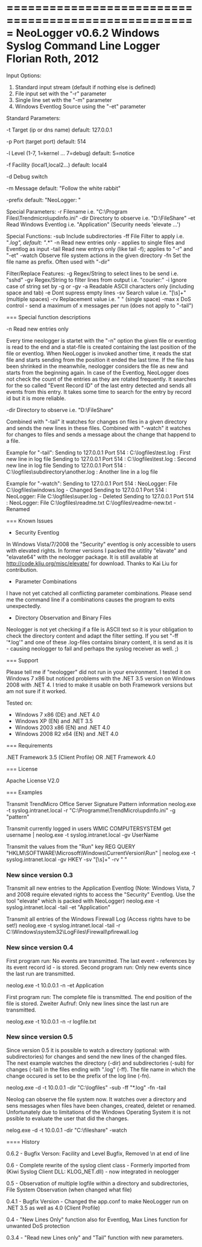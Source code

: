 =====================================================
NeoLogger v0.6.2
Windows Syslog Command Line Logger
Florian Roth, 2012
=====================================================

Input Options:
  1.   Standard input stream (default if nothing else is defined)
  2.   File input set with the "-r" parameter
  3.   Single line set with the "-m" parameter
  4.   Windows Eventlog Source using the "-et" parameter

Standard Parameters:

-t      Target (ip or dns name) default: 127.0.0.1

-p      Port (target port) default: 514

-l      Level (1-7, 1=kernel ... 7=debug) default: 5=notice

-f      Facility (local1,local2...) default: local4

-d      Debug switch

-m      Message default: "Follow the white rabbit"

-prefix default: "NeoLogger: "

Special Parameters:
-r      Filename i.e. "C:\Program Files\Trendmicro\updinfo.ini"
-dir    Directory to observe i.e. "D:\FileShare\"
-et     Read Windows Eventlog i.e. "Application" (Security needs 'elevate ...')

Special Functions:
  -sub    Include subdirectories
  -ff     File Filter to apply i.e. "*.log", default: "*.*"
  -n      Read new entries only - applies to single files and Eventlog as input
  -tail   Read new entrys only (like tail -f); applies to "-r" and "-et"
  -watch  Observe file system actions in the given directory
  -fn     Set the file name as prefix. Often used with "-dir"

Filter/Replace Features:
  -g      Regex/String to select lines to be send i.e. "sshd"
  -gv     Regex/String to filter lines from output i.e. "courier:"
  -i      Ignore case of string set by -g or -gv
  -a      Readable ASCII characters only (including space and tab)
  -e      Dont supress empty lines
  -sv     Search value i.e. "[\s]+" (multiple spaces)
  -rv     Replacement value i.e. " " (single space)
  -max x  DoS control - send a maximum of x messages per run (does not apply to "-tail")
  
=== Special function descriptions

-n    Read new entries only

Every time neologger is startet with the "-n" option the given file or eventlog is read to the end and a stat-file is created containing the last position of the file or eventlog.  When NeoLogger is invoked another time, it reads the stat file and starts sending from the position it ended the last time. 
If the file has been shrinked in the meanwhile, neologger considers the file as new and starts from the beginning again. 
In case of the Eventlog, NeoLogger does not check the count of the entries as they are rotated frequently. It searches for the so called "Event Record ID" of the last entry detected and sends all events from this entry. It takes some time to search for the entry by record id but it is more reliable.

-dir  Directory to observe i.e. "D:\FileShare\"

Combined with "-tail" it watches for changes on files in a given directory and sends the new lines in these files. Combined with "-watch" it watches for changes to files 
and sends a message about the change that happend to a file.

Example for "-tail":
Sending to 127.0.0.1 Port 514 : C:\logfiles\test.log : First new line in log file
Sending to 127.0.0.1 Port 514 : C:\logfiles\test.log : Second new line in log file
Sending to 127.0.0.1 Port 514 : C:\logfiles\subdirectory\another.log : Another line in a log file

Example for "-watch":
Sending to 127.0.0.1 Port 514 : NeoLogger: File C:\logfiles\windows.log - Changed
Sending to 127.0.0.1 Port 514 : NeoLogger: File C:\logfiles\super.log - Deleted
Sending to 127.0.0.1 Port 514 : NeoLogger: File C:\logfiles\readme.txt C:\logfiles\readme-new.txt - Renamed

=== Known Issues

* Security Eventlog

In Windows Vista/7/2008 the "Security" eventlog is only accessible to users with elevated rights. In former versions I packed the utitlity "elavate" and "elavate64" with the neologger package. It is still available at http://code.kliu.org/misc/elevate/ for download. Thanks to Kai Liu for contribution.

* Parameter Combinations

I have not yet catched all conflicting parameter combinations. Please send me the command line if a combinations causes the program to exits unexpectedly.

* Directory Observation and Binary Files

Neologger is not yet checking if a file is ASCII text so it is your obligation to check the directory content and adapt the filter setting. If you set "-ff '*.log'" and one of these .log-files contains binary content, it is send as it is - causing neologger to fail and perhaps the syslog receiver as well. ;)

=== Support

Please tell me if "neologger" did not run in your environment. 
I tested it on Windows 7 x86 but noticed problems with the .NET 3.5 version on Windows 2008 with .NET 4. I tried to make it usable on both Framework versions but am not sure if it worked. 

Tested on:
- Windows 7 x86 (DE) and .NET 4.0
- Windows XP (EN) and .NET 3.5
- Windows 2003 x86 (EN) and .NET 4.0
- Windows 2008 R2 x64 (EN) and .NET 4.0
  
=== Requirements

.NET Framework 3.5 (Client Profile) OR .NET Framework 4.0

=== License

Apache License V2.0
  
=== Examples
  
Transmit TrendMicro Office Server Signature Pattern information 
neolog.exe -t syslog.intranet.local -r "C:\Programme\TrendMicro\updinfo.ini" -g "pattern"

Transmit currently logged in users
WMIC COMPUTERSYSTEM get username | neolog.exe -t syslog.intranet.local -gv UserName

Transmit the values from the "Run" key 
REG QUERY "HKLM\SOFTWARE\Microsoft\Windows\CurrentVersion\Run" | neolog.exe -t syslog.intranet.local -gv HKEY -sv "[\s]+" -rv " "

### New since version 0.3

Transmit all new entries to the Application Eventlog (Note: Windows Vista, 7 and 2008 require elevated rights to access the "Security" Eventlog. Use the tool "elevate" which is packed with NeoLogger)
neolog.exe -t syslog.intranet.local -tail -et "Application"

Transmit all entries of the Windows Firewall Log (Access rights have to be set!)
neolog.exe -t syslog.intranet.local -tail -r C:\Windows\system32\LogFiles\Firewall\pfirewall.log

### New since version 0.4

First program run: No events are transmitted. The last event - references by its event record id - is stored.
Second program run: Only new events since the last run are transmitted.

neolog.exe -t 10.0.0.1 -n -et Application

First program run: The complete file is transmitted. The end position of the file is stored. 
Zweiter Aufruf: Only new lines since the last run are transmitted.

neolog.exe -t 10.0.0.1 -n -r logfile.txt

### New since version 0.5

Since version 0.5 it is possible to watch a directory (optional: with subdirectories) for changes and send the new lines of the changed files. 
The next example watches the directory (-dir) and subdirectories (-sub) for changes (-tail) in the files ending with ".log" (-ff). The file name in which the change occured is set to be the prefix of the log line (-fn).

neolog.exe -d -t 10.0.0.1 -dir "C:\logfiles" -sub -ff "*.log" -fn -tail

Neolog can observe the file system now. It watches over a directory and sens messages when files have been changes, created, deletet or renamed. Unfortunately due to limitations of the Windows Operating System it is not pssible to evaluate the user that did the changes.

nelog.exe -d -t 10.0.0.1 -dir "C:\fileshare" -watch

==== History

0.6.2 - Bugfix Verson: Facility and Level Bugfix, Removed \n at end of line

0.6 - Complete rewrite of the syslog client class - Formerly imported from (Kiwi Syslog Client DLL: KLOG_NET.dll) - now integrated in neologger

0.5 - Observation of multiple logfile within a directory and subdirectories, File System Observation (when changed what file)

0.4.1 - Bugfix Version - Changed the app.conf to make NeoLogger run on .NET 3.5 as well as 4.0 (Client Profile)

0.4 - "New Lines Only" function also for Eventlog, Max Lines function for unwanted DoS protection

0.3.4 - "Read new Lines only" and "Tail" function with new parameters.
